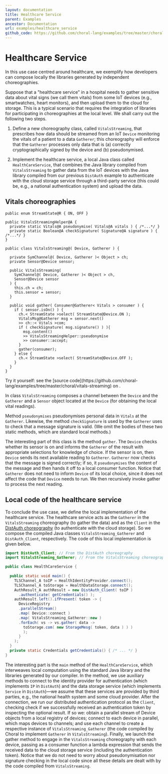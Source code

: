 ```yaml
---
layout: documentation
title: Healthcare Service
parent: Examples
ancestor: Documentation
url: examples/healthcare_service
github_code: https://github.com/choral-lang/examples/tree/master/choral/vitals-streaming
---
```


# Healthcare Service

In this use case centred around healthcare, we exemplify how developers can compose locally the libraries generated by independent choreographies.

Suppose that a "healthcare service" in a hospital needs to gather sensitive data about vital signs (we call them vitals) from some IoT devices (e.g., smartwatches, heart monitors), and then upload them to the cloud for storage. This is a typical scenario that requires the integration of libraries for participating in choreographies at the local level. We shall carry out the following two steps.

1. Define a new choreography class, called `VitalsStreaming`, that prescribes how data should be streamed from an IoT `Device` monitoring the vitals of a patient to a data `Gatherer`; this choreography will enforce that the `Gatherer` processes only data that is (a) correctly cryptographically signed by the device and (b) pseudonymised.

2. Implement the healthcare service, a local Java class called `HealthCareService`, that combines the Java library compiled from `VitalsStreaming` to gather data from the IoT devices with the Java library compiled from our previous `DistAuth` example to authenticate with the cloud storage service through a third-party service (this could be, e.g., a national authentication system) and upload the data.

## Vitals choreographies

```choral
public enum StreamState@R { ON, OFF }

public VitalsStreamingHelper@A {
  private static Vitals@A pseudonymise( Vitals@A vitals ) { /*...*/ }
  private static Boolean@A checkSignature( Signature@A signature ) { /*...*/ }
}

public class VitalsStreaming@( Device, Gatherer ) {
  
  private SymChannel@( Device, Gatherer )< Object > ch; 
  private Sensor@Device sensor;

  public VitalsStreaming( 
    SymChannel@( Device, Gatherer )< Object > ch, 
    Sensor@Device sensor 
  ) { 
    this.ch = ch;
    this.sensor = sensor; 
  }
 
  public void gather( Consumer@Gatherer< Vitals > consumer ) {
    if ( sensor.isOn() ) {
      ch.< StreamState >select( StreamState@Device.ON );
      VitalsMsg@Gatherer msg = sensor.next() 
      >> ch::< Vitals >com; 
      if ( checkSignature( msg.signature() ) ){
        msg.content() 
        >> VitalsStreamingHelper::pseudonymise 
        >> consumer::accept;
      }
      gather(consumer);
    } else {
      ch.< StreamState >select( StreamState@Device.OFF ); 
    }
  }
}
```

<p class="text-center text-monospace">
Try it yourself: see the [source code](https://github.com/choral-lang/examples/tree/master/choral/vitals-streaming) on <i class="fab fa-github"></i>.
</p>

In class `VitalsStreaming` composes a channel between the `Device` and the `Gatherer` and a `Sensor` object located at the `Device` (for obtaining the local vital readings). 

Method `pseudonymises` pseudonymises personal data in `Vitals` at the `Gatherer`. Likewise, the method `checkSignature` is used by the `Gatherer` uses to check that a message signature is valid. (We omit the bodies of these two static methods, which are standard local methods.) 

The interesting part of this class is the method `gather`. The `Device` checks whether its sensor is on and informs the `Gatherer` of the result with appropriate selections for knowledge of choice. If the sensor is on, then `Device` sends its next available reading to `Gatherer`. `Gatherer` now checks that the message is signed correctly; if so, it `pseudonymises` the content of the message and then hands it off to a local consumer function. Notice that `Gatherer` does not need to inform `Device` of its local choice, since it does not affect the code that `Device` needs to run. We then recursively invoke gather to process the next reading.

## Local code of the healthcare service

To conclude the use case, we define the local implementation of the healthcare service. The healthcare service acts as the `Gatherer` in the `VitalsStreaming` choreography (to gather the data) and as the `Client` in the [DistAuth choreography](/documentation/examples/distributed_authentication.html) (to authenticate with the cloud storage). So we compose the compiled Java classes `VitalsStreaming_Gatherer` and `DistAuth_Client`, respectively. The code of this local implementation is given below.

```java
import DistAuth_Client; // From the DistAuth choreography
import VitalsStreaming_Gatherer; // From the VitalsStreaming choreography public class 

public class HealthCareService {
  
  public static void main() {
    TLSChannel_A toIP = HealthIdentityProvider.connect();
    TLSChannel_A toStorage = HealthDataStorage.connect();
    AuthResult_A authResult = new DistAuth_Client( toIP )
      .authenticate( getCredentials() );
    authResult.left().ifPresent( token -> {
      DeviceRegistry
      .parallelStream()
      .map( Device::connect )
      .map( VitalsStreaming_Gatherer::new )
      .forEach( vs -> vs.gather( data -> 
        toStorage.com( new StorageMesg( token, data ) ) ) 
        );
      }
    ); 
  }
  private static Credentials getCredentials() { /* ... */ } 
}
```

The interesting part is the `main` method of the `HealthCareService`, which interweaves local computation using the standard Java library and the libraries generated by our compiler. In the method, we use auxiliary methods to connect to the identity provider for authentication (which implements `IP` in `DistAuth`) and the data storage service (which implements `Service` in `DistAuth`)&mdash;we assume that these services are provided by third parties, e.g., the national health system and some cloud provider. 
After the connection, we run our distributed authentication protocol as the `Client`, checking check if we successfully received an authentication token by inspecting the optional result. If so we: obtain a parallel stream of Device objects from a local registry of devices; connect to each device in parallel, which maps devices to channels; and use each channel to create a respective instance of `VitalsStreaming_Gatherer` (the code compiled by Choral to implement `Gatherer` in `VitalsStreaming`). Finally, we launch the gather method to engage in the `VitalsStreaming` choreography with each device, passing as a consumer function a lambda expression that sends the received data to the cloud storage service (including the authentication token).
Notice that we do not need to worry about pseudonymisation nor signature checking in the local code since all these details are dealt with by the code compiled from `VitalsStreaming`.